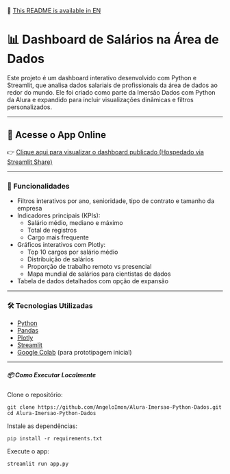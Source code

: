 📘 [This README is available in EN](https://github.com/AngeloImon/Alura-Imersao-Python-Dados/blob/main/README.en.md)

# 📊 Dashboard de Salários na Área de Dados
Este projeto é um dashboard interativo desenvolvido com Python e Streamlit, que analisa dados salariais de profissionais da área de dados ao redor do mundo. Ele foi criado como parte da Imersão Dados com Python da Alura e expandido para incluir visualizações dinâmicas e filtros personalizados.

---

## 🚀 Acesse o App Online
👉 [Clique aqui para visualizar o dashboard publicado (Hospedado via Streamlit Share)](https://alura-imersao-python-dados.streamlit.app/)

---

### 🧠 Funcionalidades
- Filtros interativos por ano, senioridade, tipo de contrato e tamanho da empresa
- Indicadores principais (KPIs):
  - Salário médio, mediano e máximo
  - Total de registros
  - Cargo mais frequente
- Gráficos interativos com Plotly:
  - Top 10 cargos por salário médio
  - Distribuição de salários
  - Proporção de trabalho remoto vs presencial
  - Mapa mundial de salários para cientistas de dados
- Tabela de dados detalhados com opção de expansão

---

### 🛠 Tecnologias Utilizadas
- [Python](https://www.python.org/)
- [Pandas](https://pandas.pydata.org/)
- [Plotly](https://plotly.com/python/)
- [Streamlit](https://streamlit.io/)
- [Google Colab](https://colab.research.google.com/drive/1iONirpeBx6-oFO_ZG1l8VZN5WdfMzHuX?usp=sharing) (para prototipagem inicial)

---

##### 📦 Como Executar Localmente
Clone o repositório:
```
git clone https://github.com/AngeloImon/Alura-Imersao-Python-Dados.git
cd Alura-Imersao-Python-Dados
```
Instale as dependências:
```
pip install -r requirements.txt
```
Execute o app:
```
streamlit run app.py
```
